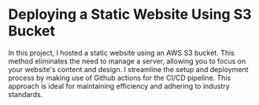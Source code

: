 # Deploying a Static Website Using S3 Bucket

 In this project, I hosted a static website using an AWS S3 bucket. This method eliminates the need to manage a server, allowing you to focus on your website's content and design. I streamline the setup and deployment process by making use of Github actions for the CI/CD pipeline. This approach is ideal for maintaining efficiency and adhering to industry standards.
